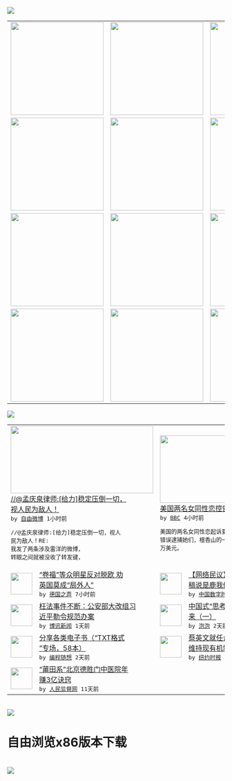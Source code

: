 

<a href="https://github.com/greatfire/z/raw/master/FreeBrowser.apk"><img src="https://raw.githubusercontent.com/greatfire/wiki/master/x/header.png" /></a><table><tr><td width="262" align="center" valign="center"><a href="https://github.com/greatfire/wiki/wiki/nyt" title="纽约时报中文网 国际纵览"><img src="https://raw.githubusercontent.com/greatfire/wiki/master/x/nyt_flag.png" width="215"/></a></td><td width="262" align="center" valign="center"><a href="https://github.com/greatfire/wiki/wiki/dw" title=""><img src="https://raw.githubusercontent.com/greatfire/wiki/master/x/dw_flag.png" width="215"/></a></td><td width="262" align="center" valign="center"><a href="https://github.com/greatfire/wiki/wiki/rmjd" title=""><img src="https://raw.githubusercontent.com/greatfire/wiki/master/x/rmjd_flag.png" width="215"/></a></td></tr><tr><td width="262" align="center" valign="center"><a href="https://github.com/paopaonetizen/website" title="泡泡 - 未经审查的互联网信息"><img src="https://raw.githubusercontent.com/greatfire/wiki/master/x/pp_flag.png" width="215"/></a></td><td width="262" align="center" valign="center"><a href="https://github.com/getlantern/mirror" title="以及自由微博和GreatFire.org官方中文论坛"><img src="https://raw.githubusercontent.com/greatfire/wiki/master/x/lantern_flag.png" width="215"/></a></td><td width="262" align="center" valign="center"><a href="https://github.com/cdtmirrors/m/" title=""><img src="https://raw.githubusercontent.com/greatfire/wiki/master/x/cdt_flag.png" width="215"/></a></td></tr><tr><td width="262" align="center" valign="center"><a href="https://github.com/program-think/blog" title="编程随想的博客"><img src="https://raw.githubusercontent.com/greatfire/wiki/master/x/pt_flag.png" width="215"/></a></td><td width="262" align="center" valign="center"><a href="https://github.com/greatfire/wiki/wiki/bbc" title=""><img src="https://raw.githubusercontent.com/greatfire/wiki/master/x/bbc_flag.png" width="215"/></a></td><td width="262" align="center" valign="center"><a href="https://github.com/freeweibo/s" title="自由微博 - 匿名和不受屏蔽的新浪微博搜索"><img src="https://raw.githubusercontent.com/greatfire/wiki/master/x/fw_flag.png" width="215"/></a></td></tr><tr><td width="262" align="center" valign="center"><a href="https://github.com/greatfire/wiki/wiki/google" title=""><img src="https://raw.githubusercontent.com/greatfire/wiki/master/x/google_flag.png" width="215"/></a></td><td width="262" align="center" valign="center"><a href="https://github.com/bxnews/boxun" title=""><img src="https://raw.githubusercontent.com/greatfire/wiki/master/x/bx_flag.png" width="215"/></a></td><td width="262" align="center" valign="center"><a href="https://github.com/greatfire/wiki/wiki/open-source" title="欢迎访问GreatFire.org开发者项目网站"><img src="https://raw.githubusercontent.com/greatfire/wiki/master/x/open-source_flag.png" width="215"/></a></td></tr></table><img src="https://raw.githubusercontent.com/greatfire/wiki/master/x/newsfeed text.png" /><table cols="4"><tr><td colspan="2" width="380"><a href="https://freeweibo.com/weibo/3977847683595652"><img src="http://ww1.sinaimg.cn/large/73570bbdjw1f43q33bcf3j20ku112wm1.jpg" width="330" height="156"/></a></br><a href="https://freeweibo.com/weibo/3977847683595652">//@孟庆泉律师:[给力]稳定压倒一切，<br/>视人民为敌人！</a></br><kbd> by <a href="https://freeweibo.com/">自由微博</a> 1小时前 </kbd></br><pre>//@孟庆泉律师:[给力]稳定压倒一切，视人<br/>民为敌人！RE: 我发了两条涉及雷洋的微博，<br/>转眼之间就被没收了转发键，</pre></td><td colspan="2" width="380"><a href="http://www.bbc.com/zhongwen/simp/world/2016/05/160521_us_lgbt"><img src="http://a.files.bbci.co.uk/worldservice/live/assets/images/2016/05/21/160521213237_l_144x81_ap_nocredit.jpg" width="330" height="156"/></a></br><a href="http://www.bbc.com/zhongwen/simp/world/2016/05/160521_us_lgbt">美国两名女同性恋控告檀香山警方胜诉</a></br><kbd> by <a href="http://www.bbc.co.uk/zhongwen/simp">BBC</a> 4小时前 </kbd></br><pre>美国的两名女同性恋起诉夏威夷檀香山警方骚扰和<br/>错误逮捕她们，檀香山的一个法庭判决赔偿她们8<br/>万美元。</pre></td></tr><tr><td><img src="http://www.dw.com/image/0,,18973388_302,00.jpg" width="50" height="50"/></td><td width="280"><a href="http://dw.com/p/1IsP9?maca=chi-GK-text-greatfire-all-chinese-15625-xml-mrss">“卷福”等众明星反对脱欧 劝<br/>英国莫成“局外人”</a></br><kbd> by <a href="http://dw.de">德国之声</a> 7小时前 </kbd></td><td><img src="http://i0.wp.com/img.t.sinajs.cn/t4/appstyle/expression/ext/normal/a5/cza_org.gif" width="50" height="50"/></td><td width="280"><a href="http://feedproxy.google.com/~r/chinadigitaltimes/IyPt/~3/oD4K2axC5Jo/">【网络民议】不管它是什么，通<br/>稿说是鹿我们决不说是马</a></br><kbd> by <a href="http://chinadigitaltimes.net/chinese/">中国数字时代</a> 1天前 </kbd></td></tr><tr><td><img src="http://www.boxun.com/news/images/2016/05/201605212222china1.jpg" width="50" height="50"/></td><td width="280"><a href="http://www.boxun.com/news/gb/china/2016/05/201605212222.shtml">枉法事件不断：公安部大改组习<br/>近平勒令规范办案</a></br><kbd> by <a href="http://www.boxun.com">博讯新闻</a> 1天前 </kbd></td><td><img src="https://raw.githubusercontent.com/greatfire/wiki/master/x/pp_logo.png" width="50" height="50"/></td><td width="280"><a href="https://pao-pao.net/article/698">中国式“思考”和行为方式的由<br/>来（一）</a></br><kbd> by <a href="https://pao-pao.net">泡泡</a> 2天前 </kbd></td></tr><tr><td><img src="https://raw.githubusercontent.com/greatfire/wiki/master/x/pt_logo.png" width="50" height="50"/></td><td width="280"><a href="http://feedproxy.google.com/~r/programthink/~3/gW7pAXwOLyA/share-books.html">分享各类电子书（“TXT格式<br/>”专场，58本）</a></br><kbd> by <a href="http://program-think.blogspot.com">编程随想</a> 2天前 </kbd></td><td><img src="https://static01.nyt.com/images/2016/05/21/world/20TAIWAN-web1/20TAIWAN-web1-articleLarge.jpg" width="50" height="50"/></td><td width="280"><a href="https://d7odklm2qes9e.cloudfront.net/china/20160520/cc20taiwan/">蔡英文就任台湾总统，称与大陆<br/>维持现有机制</a></br><kbd> by <a href="http://m.cn.nytimes.com/">纽约时报</a> 2天前 </kbd></td></tr><tr><td><img src="http://www.rmjdw.com/uploads/160510/3-1605102102421C.jpg" width="50" height="50"/></td><td width="280"><a href="http://www.rmjdw.com//tebiebaodao/20160510/15526.html">“莆田系”北京德胜门中医院年<br/>赚3亿诀窍 </a></br><kbd> by <a href="http://www.rmjdw.com/">人民监督网</a> 11天前 </kbd></td></table></br><a href="https://github.com/greatfire/z/raw/master/FreeBrowser.apk"><img src="https://raw.githubusercontent.com/greatfire/wiki/master/x/download app.png" /></a><h1>自由浏览x86版本下载<h1><a href="https://github.com/greatfire/z/raw/master/FreeBrowser-x86.apk"><img src="https://raw.githubusercontent.com/greatfire/images/master/fb86.qr.png" /></a>